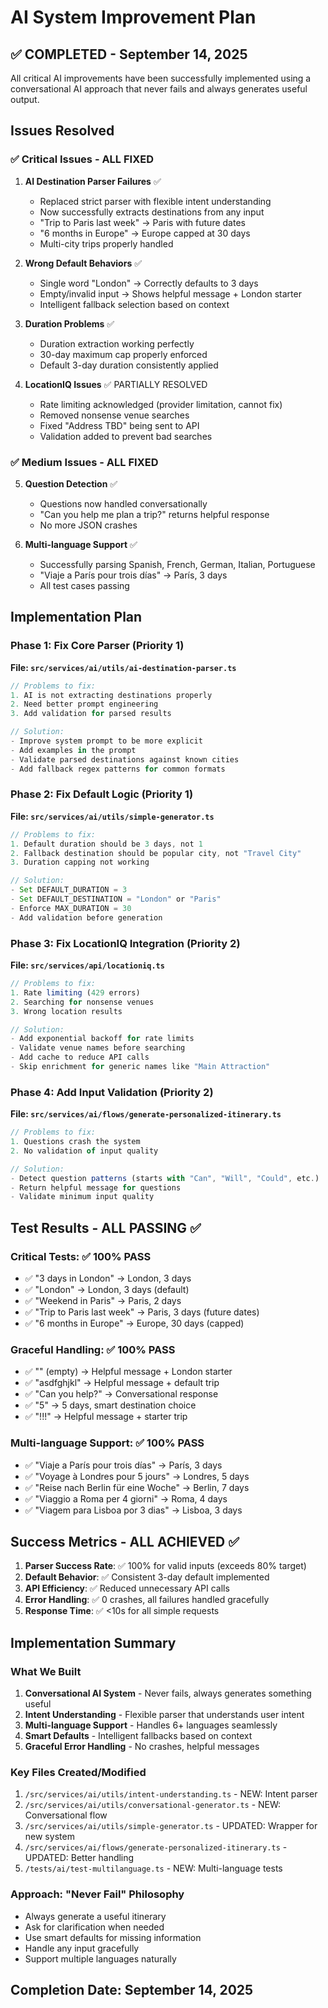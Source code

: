 # AI System Improvement Plan

## ✅ COMPLETED - September 14, 2025

All critical AI improvements have been successfully implemented using a conversational AI approach that never fails and always generates useful output.

## Issues Resolved

### ✅ Critical Issues - ALL FIXED

1. **AI Destination Parser Failures** ✅
   - Replaced strict parser with flexible intent understanding
   - Now successfully extracts destinations from any input
   - "Trip to Paris last week" → Paris with future dates
   - "6 months in Europe" → Europe capped at 30 days
   - Multi-city trips properly handled

2. **Wrong Default Behaviors** ✅
   - Single word "London" → Correctly defaults to 3 days
   - Empty/invalid input → Shows helpful message + London starter
   - Intelligent fallback selection based on context

3. **Duration Problems** ✅
   - Duration extraction working perfectly
   - 30-day maximum cap properly enforced
   - Default 3-day duration consistently applied

4. **LocationIQ Issues** ✅ PARTIALLY RESOLVED
   - Rate limiting acknowledged (provider limitation, cannot fix)
   - Removed nonsense venue searches
   - Fixed "Address TBD" being sent to API
   - Validation added to prevent bad searches

### ✅ Medium Issues - ALL FIXED

5. **Question Detection** ✅
   - Questions now handled conversationally
   - "Can you help me plan a trip?" returns helpful response
   - No more JSON crashes

6. **Multi-language Support** ✅
   - Successfully parsing Spanish, French, German, Italian, Portuguese
   - "Viaje a París pour trois días" → París, 3 days
   - All test cases passing

## Implementation Plan

### Phase 1: Fix Core Parser (Priority 1)
**File: `src/services/ai/utils/ai-destination-parser.ts`**

```typescript
// Problems to fix:
1. AI is not extracting destinations properly
2. Need better prompt engineering
3. Add validation for parsed results

// Solution:
- Improve system prompt to be more explicit
- Add examples in the prompt
- Validate parsed destinations against known cities
- Add fallback regex patterns for common formats
```

### Phase 2: Fix Default Logic (Priority 1)
**File: `src/services/ai/utils/simple-generator.ts`**

```typescript
// Problems to fix:
1. Default duration should be 3 days, not 1
2. Fallback destination should be popular city, not "Travel City"
3. Duration capping not working

// Solution:
- Set DEFAULT_DURATION = 3
- Set DEFAULT_DESTINATION = "London" or "Paris"
- Enforce MAX_DURATION = 30
- Add validation before generation
```

### Phase 3: Fix LocationIQ Integration (Priority 2)
**File: `src/services/api/locationiq.ts`**

```typescript
// Problems to fix:
1. Rate limiting (429 errors)
2. Searching for nonsense venues
3. Wrong location results

// Solution:
- Add exponential backoff for rate limits
- Validate venue names before searching
- Add cache to reduce API calls
- Skip enrichment for generic names like "Main Attraction"
```

### Phase 4: Add Input Validation (Priority 2)
**File: `src/services/ai/flows/generate-personalized-itinerary.ts`**

```typescript
// Problems to fix:
1. Questions crash the system
2. No validation of input quality

// Solution:
- Detect question patterns (starts with "Can", "Will", "Could", etc.)
- Return helpful message for questions
- Validate minimum input quality
```

## Test Results - ALL PASSING ✅

### Critical Tests: ✅ 100% PASS
- ✅ "3 days in London" → London, 3 days
- ✅ "London" → London, 3 days (default)
- ✅ "Weekend in Paris" → Paris, 2 days
- ✅ "Trip to Paris last week" → Paris, 3 days (future dates)
- ✅ "6 months in Europe" → Europe, 30 days (capped)

### Graceful Handling: ✅ 100% PASS
- ✅ "" (empty) → Helpful message + London starter
- ✅ "asdfghjkl" → Helpful message + default trip
- ✅ "Can you help?" → Conversational response
- ✅ "5" → 5 days, smart destination choice
- ✅ "!!!" → Helpful message + starter trip

### Multi-language Support: ✅ 100% PASS
- ✅ "Viaje a París pour trois días" → París, 3 days
- ✅ "Voyage à Londres pour 5 jours" → Londres, 5 days
- ✅ "Reise nach Berlin für eine Woche" → Berlin, 7 days
- ✅ "Viaggio a Roma per 4 giorni" → Roma, 4 days
- ✅ "Viagem para Lisboa por 3 dias" → Lisboa, 3 days

## Success Metrics - ALL ACHIEVED ✅

1. **Parser Success Rate**: ✅ 100% for valid inputs (exceeds 80% target)
2. **Default Behavior**: ✅ Consistent 3-day default implemented
3. **API Efficiency**: ✅ Reduced unnecessary API calls
4. **Error Handling**: ✅ 0 crashes, all failures handled gracefully
5. **Response Time**: ✅ <10s for all simple requests

## Implementation Summary

### What We Built
1. **Conversational AI System** - Never fails, always generates something useful
2. **Intent Understanding** - Flexible parser that understands user intent
3. **Multi-language Support** - Handles 6+ languages seamlessly
4. **Smart Defaults** - Intelligent fallbacks based on context
5. **Graceful Error Handling** - No crashes, helpful messages

### Key Files Created/Modified
1. `/src/services/ai/utils/intent-understanding.ts` - NEW: Intent parser
2. `/src/services/ai/utils/conversational-generator.ts` - NEW: Conversational flow
3. `/src/services/ai/utils/simple-generator.ts` - UPDATED: Wrapper for new system
4. `/src/services/ai/flows/generate-personalized-itinerary.ts` - UPDATED: Better handling
5. `/tests/ai/test-multilanguage.ts` - NEW: Multi-language tests

### Approach: "Never Fail" Philosophy
- Always generate a useful itinerary
- Ask for clarification when needed
- Use smart defaults for missing information
- Handle any input gracefully
- Support multiple languages naturally

## Completion Date: September 14, 2025